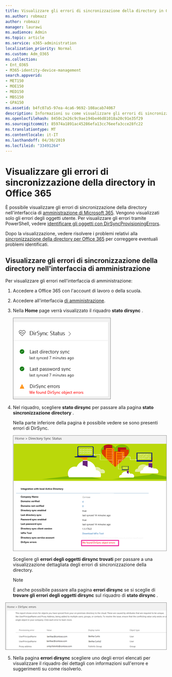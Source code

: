 ```yaml
---
title: Visualizzare gli errori di sincronizzazione della directory in Office 365
ms.author: robmazz
author: robmazz
manager: laurawi
ms.audience: Admin
ms.topic: article
ms.service: o365-administration
localization_priority: Normal
ms.custom: Adm_O365
ms.collection:
- Ent_O365
- M365-identity-device-management
search.appverid:
- MET150
- MOE150
- MED150
- MBS150
- GPA150
ms.assetid: b4fc07a5-97ea-4ca6-9692-108acab74067
description: Informazioni su come visualizzare gli errori di sincronizzazione della directory nell'interfaccia di amministrazione di Microsoft 365.
ms.openlocfilehash: 8450c2e26c9c9ae194be46d81018a20c91e35f29
ms.sourcegitcommit: 85974a1891ac45286efa13cc76eefa3cce28fc22
ms.translationtype: MT
ms.contentlocale: it-IT
ms.lasthandoff: 04/30/2019
ms.locfileid: "33491264"
---
```

# <a name="view-directory-synchronization-errors-in-office-365"></a>Visualizzare gli errori di sincronizzazione della directory in Office 365

È possibile visualizzare gli errori di sincronizzazione della directory nell'interfaccia di [amministrazione di Microsoft 365](https://admin.microsoft.com). Vengono visualizzati solo gli errori degli oggetti utente. Per visualizzare gli errori tramite PowerShell, vedere [identificare gli oggetti con DirSyncProvisioningErrors](https://docs.microsoft.com/azure/active-directory/hybrid/how-to-connect-syncservice-duplicate-attribute-resiliency).

Dopo la visualizzazione, vedere risolvere i problemi relativi alla [sincronizzazione della directory per Office 365](fix-problems-with-directory-synchronization.md) per correggere eventuali problemi identificati.
  
## <a name="view-directory-synchronization-errors-in-the-admin-center"></a>Visualizzare gli errori di sincronizzazione della directory nell'interfaccia di amministrazione

Per visualizzare gli errori nell'interfaccia di amministrazione:
  
1. Accedere a Office 365 con l'account di lavoro o della scuola. 
    
2. Accedere all'interfaccia [di amministrazione](https://support.office.com/article/758befc4-0888-4009-9f14-0d147402fd23).
    
3. Nella **Home** page verrà visualizzato il riquadro **stato dirsync** . 
    
    ![Riquadro di stato DirSync nell'anteprima dell'interfaccia di amministrazione](media/060006e9-de61-49d5-8979-e77cda198e71.png)
  
4. Nel riquadro, scegliere **stato dirsync** per passare alla pagina **stato sincronizzazione directory** . 
    
    Nella parte inferiore della pagina è possibile vedere se sono presenti errori di DirSync.
    
    ![Nella pagina stato sincronizzazione directory è possibile vedere se sono presenti errori degli oggetti DirSync](media/882094a3-80d3-4aae-b90b-78b27047974c.png)
  
    Scegliere gli **errori degli oggetti dirsync trovati** per passare a una visualizzazione dettagliata degli errori di sincronizzazione della directory. 
    
    > [!NOTE]
    > È anche possibile passare alla pagina **errori dirsync** se si sceglie di **trovare gli errori degli oggetti dirsync** sul riquadro di **stato dirsync** . 
  
![Pagina errori DirSync](media/a6e302d4-6be7-4e3a-b4b5-81c5a2c02952.png)
  
5. Nella pagina **errori dirsync** scegliere uno degli errori elencati per visualizzare il riquadro dei dettagli con informazioni sull'errore e suggerimenti su come risolverlo. 
